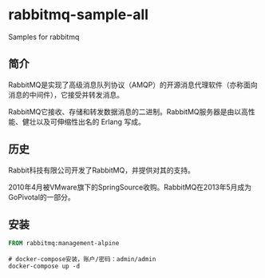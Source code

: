 # rabbitmq-sample-all

Samples for rabbitmq

## 简介

RabbitMQ是实现了高级消息队列协议（AMQP）的开源消息代理软件（亦称面向消息的中间件），它接受并转发消息。

RabbitMQ它接收、存储和转发数据消息的二进制。RabbitMQ服务器是由以高性能、健壮以及可伸缩性出名的 Erlang 写成。

## 历史

Rabbit科技有限公司开发了RabbitMQ，并提供对其的支持。

2010年4月被VMware旗下的SpringSource收购。RabbitMQ在2013年5月成为GoPivotal的一部分。

## 安装

```dockerfile
FROM rabbitmq:management-alpine
```
```
# docker-compose安装，账户/密码：admin/admin
docker-compose up -d
```
